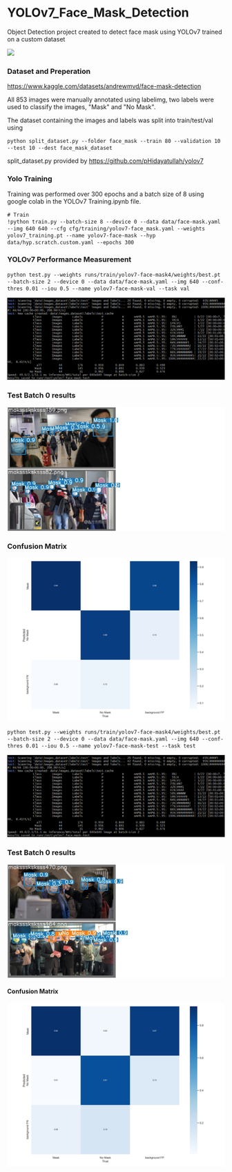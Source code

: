 # YOLOv7_Face_Mask_Detection
Object Detection project created to detect face mask using YOLOv7 trained on a custom dataset 

<img src="face-mask.gif"/>

### Dataset and Preperation


https://www.kaggle.com/datasets/andrewmvd/face-mask-detection


All 853 images were manually annotated using labelimg, two labels were used to classify the images, "Mask" and "No Mask".

The dataset containing the images and labels was split into train/test/val using 

```
python split_dataset.py --folder face_mask --train 80 --validation 10 --test 10 --dest face_mask_dataset
```
split_dataset.py provided by https://github.com/pHidayatullah/yolov7

### Yolo Training
Training was performed over 300 epochs and a batch size of 8 using google colab in the YOLOv7 Training.ipynb file.

```
# Train
!python train.py --batch-size 8 --device 0 --data data/face-mask.yaml --img 640 640 --cfg cfg/training/yolov7-face_mask.yaml --weights yolov7_training.pt --name yolov7-face-mask --hyp data/hyp.scratch.custom.yaml --epochs 300
```



### YOLOv7 Performance Measurement

```
python test.py --weights runs/train/yolov7-face-mask4/weights/best.pt --batch-size 2 --device 0 --data data/face-mask.yaml --img 640 --conf-thres 0.01 --iou 0.5 --name yolov7-face-mask-val --task val
```


![](screenshots\test_performance.png)


### Test Batch 0 results

![](runs\test\yolov7-face-mask-val2\test_batch0_pred.jpg)

### Confusion Matrix

![](runs\test\yolov7-face-mask-val2\confusion_matrix.png)

```
python test.py --weights runs/train/yolov7-face-mask4/weights/best.pt --batch-size 2 --device 0 --data data/face-mask.yaml --img 640 --conf-thres 0.01 --iou 0.5 --name yolov7-face-mask-test --task test
```


![](screenshots\test_performance.png)


### Test Batch 0 results

![](runs\test\yolov7-face-mask-test\test_batch0_pred.jpg)

#### Confusion Matrix

![](runs\test\yolov7-face-mask-test\confusion_matrix.png)